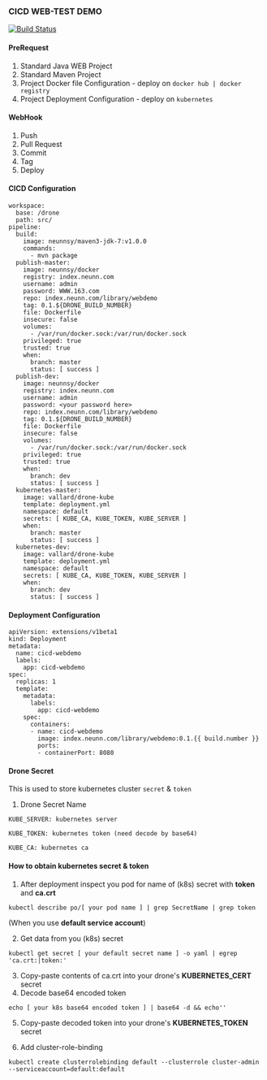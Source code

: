 ### CICD WEB-TEST DEMO

[![Build Status](http://10.2.16.8:30707/api/badges/hor/webdemo/status.svg)](http://10.2.16.8:30707/hor/webdemo)

#### PreRequest

1. Standard Java WEB Project
2. Standard Maven Project
3. Project Docker file Configuration - deploy on `docker hub | docker registry `
4. Project Deployment Configuration - deploy on `kubernetes`

#### WebHook

1. Push
2. Pull Request
3. Commit
4. Tag
5. Deploy

#### CICD Configuration

```
workspace:
  base: /drone
  path: src/
pipeline:
  build:
    image: neunnsy/maven3-jdk-7:v1.0.0
    commands:
      - mvn package
  publish-master:
    image: neunnsy/docker
    registry: index.neunn.com
    username: admin
    password: WWW.163.com
    repo: index.neunn.com/library/webdemo
    tag: 0.1.${DRONE_BUILD_NUMBER}
    file: Dockerfile
    insecure: false
    volumes:
      - /var/run/docker.sock:/var/run/docker.sock
    privileged: true
    trusted: true
    when:
      branch: master
      status: [ success ]
  publish-dev:
    image: neunnsy/docker
    registry: index.neunn.com
    username: admin
    password: <your password here>
    repo: index.neunn.com/library/webdemo
    tag: 0.1.${DRONE_BUILD_NUMBER}
    file: Dockerfile
    insecure: false
    volumes:
      - /var/run/docker.sock:/var/run/docker.sock
    privileged: true
    trusted: true
    when:
      branch: dev
      status: [ success ]
  kubernetes-master:
    image: vallard/drone-kube
    template: deployment.yml
    namespace: default
    secrets: [ KUBE_CA, KUBE_TOKEN, KUBE_SERVER ]
    when:
      branch: master
      status: [ success ]
  kubernetes-dev:
    image: vallard/drone-kube
    template: deployment.yml
    namespace: default
    secrets: [ KUBE_CA, KUBE_TOKEN, KUBE_SERVER ]
    when:
      branch: dev
      status: [ success ]
```

#### Deployment Configuration

```
apiVersion: extensions/v1beta1
kind: Deployment
metadata:
  name: cicd-webdemo
  labels:
    app: cicd-webdemo
spec:
  replicas: 1
  template:
    metadata:
      labels:
        app: cicd-webdemo
    spec:
      containers:
      - name: cicd-webdemo
        image: index.neunn.com/library/webdemo:0.1.{{ build.number }}
        ports:
        - containerPort: 8080
```

#### Drone Secret

This is used to store kubernetes cluster `secret` & `token`

1. Drone Secret Name

```
KUBE_SERVER: kubernetes server

KUBE_TOKEN: kubernetes token (need decode by base64)

KUBE_CA: kubernetes ca

```

#### How to obtain kubernetes secret & token

1. After deployment inspect you pod for name of (k8s) secret with **token** and **ca.crt**
```
kubectl describe po/[ your pod name ] | grep SecretName | grep token
```
(When you use **default service account**)

2. Get data from you (k8s) secret
```
kubectl get secret [ your default secret name ] -o yaml | egrep 'ca.crt:|token:'
```
3. Copy-paste contents of ca.crt into your drone's **KUBERNETES_CERT** secret
4. Decode base64 encoded token
```
echo [ your k8s base64 encoded token ] | base64 -d && echo''
```
5. Copy-paste decoded token into your drone's **KUBERNETES_TOKEN** secret

6. Add cluster-role-binding
```
kubectl create clusterrolebinding default --clusterrole cluster-admin --serviceaccount=default:default
```